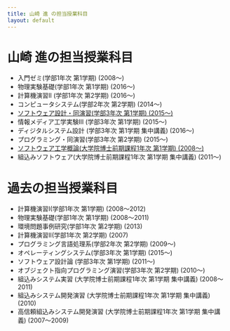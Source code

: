 ```yaml
---
title: 山崎 進 の担当授業科目
layout: default
---
```

# 山崎 進の担当授業科目

* 入門ゼミ(学部1年次 第1学期) (2008〜)
* 物理実験基礎(学部1年次 第1学期) (2016〜)
* 計算機演習II (学部1年次 第2学期) (2016〜)
* コンピュータシステム(学部2年次 第2学期) (2014〜)
* [ソフトウェア設計・同演習(学部3年次 第1学期) (2015〜)](/courses/SoftwareDesign.html)
* 情報メディア工学実験III (学部3年次 第1学期) (2015〜)
* ディジタルシステム設計 (学部3年次 第1学期 集中講義) (2016〜)
* プログラミング・同演習(学部3年次 第2学期) (2015〜)
* [ソフトウェア工学概論(大学院博士前期課程1年次 第1学期) (2008〜)](/courses/SoftwareEngineering.html)
* 組込みソフトウェア(大学院博士前期課程1年次 第1学期 集中講義) (2011〜)

# 過去の担当授業科目

* 計算機演習I(学部1年次 第1学期) (2008〜2012)
* 物理実験基礎(学部1年次 第1学期) (2008〜2011)
* 環境問題事例研究(学部1年次 第2学期) (2013)
* 計算機演習II(学部1年次 第2学期) (2007)
* プログラミング言語処理系(学部2年次 第2学期) (2009〜)
* オペレーティングシステム(学部3年次 第1学期) (2015〜)
* ソフトウェア設計論 (学部3年次 第1学期) (2011〜)
* オブジェクト指向プログラミング演習(学部3年次 第2学期) (2010〜)
* 組込みシステム実習 (大学院博士前期課程1年次 第1学期 集中講義) (2008〜2011)
* 組込みシステム開発演習 (大学院博士前期課程1年次 第1学期 集中講義) (2010)
* 高信頼組込みシステム開発演習 (大学院博士前期課程1年次 第1学期 集中講義) (2007〜2009)
